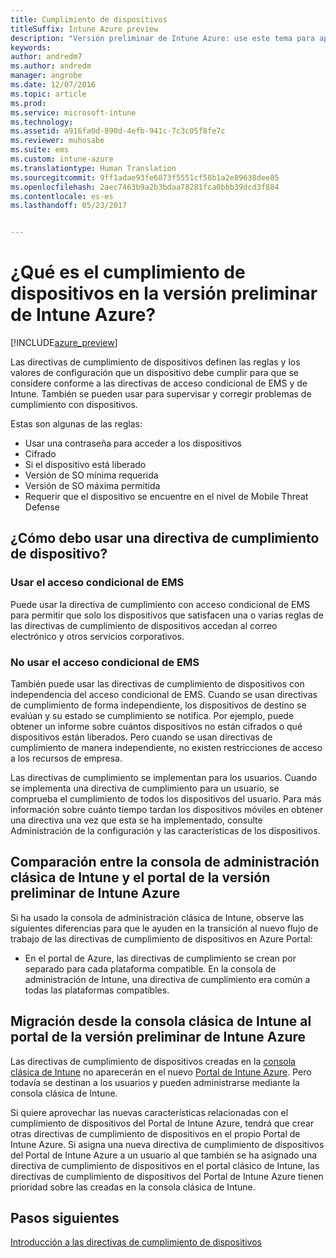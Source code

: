```yaml
---
title: Cumplimiento de dispositivos
titleSuffix: Intune Azure preview
description: "Versión preliminar de Intune Azure: use este tema para aprender sobre el cumplimiento de dispositivos en Microsoft Intune."
keywords: 
author: andredm7
ms.author: andredm
manager: angrobe
ms.date: 12/07/2016
ms.topic: article
ms.prod: 
ms.service: microsoft-intune
ms.technology: 
ms.assetid: a916fa0d-890d-4efb-941c-7c3c05f8fe7c
ms.reviewer: muhosabe
ms.suite: ems
ms.custom: intune-azure
ms.translationtype: Human Translation
ms.sourcegitcommit: 9ff1adae93fe6873f5551cf58b1a2e89638dee85
ms.openlocfilehash: 2aec7463b9a2b3bdaa78281fca0bbb39dcd3f884
ms.contentlocale: es-es
ms.lasthandoff: 05/23/2017


---
```


# <a name="what-is-device-compliance-in-intune-azure-preview"></a>¿Qué es el cumplimiento de dispositivos en la versión preliminar de Intune Azure?

[!INCLUDE[azure_preview](./includes/azure_preview.md)]

Las directivas de cumplimiento de dispositivos definen las reglas y los valores de configuración que un dispositivo debe cumplir para que se considere conforme a las directivas de acceso condicional de EMS y de Intune. También se pueden usar para supervisar y corregir problemas de cumplimiento con dispositivos. 

Estas son algunas de las reglas:

- Usar una contraseña para acceder a los dispositivos
- Cifrado
- Si el dispositivo está liberado
- Versión de SO mínima requerida
- Versión de SO máxima permitida
- Requerir que el dispositivo se encuentre en el nivel de Mobile Threat Defense

<!---##  Concepts
Following are some terms and concepts that are useful to understanding how to use compliance policies.

### Device compliance requirements
Compliance requirements are essentially rules like requiring a device PIN or encryption that you can specify as required or not required for a compliance policy.

### Actions for noncompliance

You can specify what needs to happen when a device is determined as noncompliant. This can be a sequence of actions during a specific time.
When you specify these actions, Intune will automatically initiate them in the sequence you specify. See the following example of a sequence of
actions for a device that continues to be in the noncompliant status for
a week:

-   When the device is first determined to be non-compliant, an email with noncompliant notification is sent to the user.

-   3 days after initial noncompliance state, a follow up reminder is sent to the user.

-   5 days after initial noncompliance state, a final reminder with a notification that access to company resources will be blocked on the device in 2 days if the compliance issues are not remediated is sent to the user.

-   7 days after initial noncompliance state, access to company resources is blocked. This requires that you have conditional access policy that specifies that access from noncompliant devices should    be blocked for services such as Exchange and SharePoint.

### Grace Period

This is the time between when a device is first determined as
noncompliant to when access to company resources on that device is blocked. This time allows for time that the user has to resolve
compliance issues on the device. You can also use this time to create your action sequences to send notifications to the user before their access is blocked.

Remember that you need to implement conditional access policies in addition to compliance policies in order for access to company resources to be blocked.--->

##  <a name="how-should-i-use-a-device-compliance-policy"></a>¿Cómo debo usar una directiva de cumplimiento de dispositivo?

### <a name="using-ems-conditional-access"></a>Usar el acceso condicional de EMS
Puede usar la directiva de cumplimiento con acceso condicional de EMS para permitir que solo los dispositivos que satisfacen una o varias reglas de las directivas de cumplimiento de dispositivos accedan al correo electrónico y otros servicios corporativos.

### <a name="not-using-ems-conditional-access"></a>No usar el acceso condicional de EMS
También puede usar las directivas de cumplimiento de dispositivos con independencia del acceso condicional de EMS.
Cuando se usan directivas de cumplimiento de forma independiente, los dispositivos de destino se evalúan y su estado se cumplimiento se notifica. Por ejemplo, puede obtener un informe sobre cuántos dispositivos no están cifrados o qué dispositivos están liberados. Pero cuando se usan directivas de cumplimiento de manera independiente, no existen restricciones de acceso a los recursos de empresa.

Las directivas de cumplimiento se implementan para los usuarios. Cuando se implementa una directiva de cumplimiento para un usuario, se comprueba el cumplimiento de todos los dispositivos del usuario. Para más información sobre cuánto tiempo tardan los dispositivos móviles en obtener una directiva una vez que esta se ha implementado, consulte Administración de la configuración y las características de los dispositivos.

##  <a name="intune-classic-admin-console-vs-intune-azure-preview-portal"></a>Comparación entre la consola de administración clásica de Intune y el portal de la versión preliminar de Intune Azure

Si ha usado la consola de administración clásica de Intune, observe las siguientes diferencias para que le ayuden en la transición al nuevo flujo de trabajo de las directivas de cumplimiento de dispositivos en Azure Portal:

-   En el portal de Azure, las directivas de cumplimiento se crean por separado para cada plataforma compatible. En la consola de administración de Intune, una directiva de cumplimiento era común a todas las plataformas compatibles.

<!--- -   In the Azure portal, you have the ability to specify actions and notifications that are intiated when a device is determined to be noncompliant. This ability does not exist in the Intune admin console.

-   In the Azure portal, you can set a grace period to allow time for the end-user to get their device back to compliance status before they completely lose the ability to get company data on their device. This is not available in the Intune admin console.--->

##  <a name="migration-from-intune-classic-console-to-intune-azure-preview-portal"></a>Migración desde la consola clásica de Intune al portal de la versión preliminar de Intune Azure

Las directivas de cumplimiento de dispositivos creadas en la [consola clásica de Intune](https://manage.microsoft.com) no aparecerán en el nuevo [Portal de Intune Azure](https://portal.azure.com). Pero todavía se destinan a los usuarios y pueden administrarse mediante la consola clásica de Intune.

Si quiere aprovechar las nuevas características relacionadas con el cumplimiento de dispositivos del Portal de Intune Azure, tendrá que crear otras directivas de cumplimiento de dispositivos en el propio Portal de Intune Azure. Si asigna una nueva directiva de cumplimiento de dispositivos del Portal de Intune Azure a un usuario al que también se ha asignado una directiva de cumplimiento de dispositivos en el portal clásico de Intune, las directivas de cumplimiento de dispositivos del Portal de Intune Azure tienen prioridad sobre las creadas en la consola clásica de Intune.

##  <a name="next-steps"></a>Pasos siguientes

[Introducción a las directivas de cumplimiento de dispositivos](device-compliance-get-started.md)


<!---### See also

Conditional access--->

